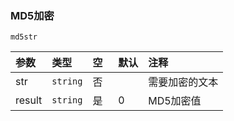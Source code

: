### MD5加密
`md5str`

| 参数   | 类型     | 空   | 默认 | 注释           |
| :----- | :------- | :--- | :--- | :------------- |
| str    | `string` | 否   |      | 需要加密的文本 |
| result | `string` | 是   | 0    | MD5加密值      |

